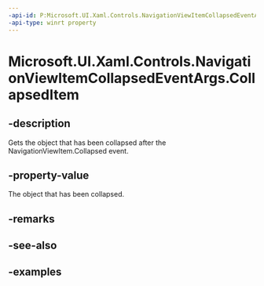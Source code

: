 ```yaml
---
-api-id: P:Microsoft.UI.Xaml.Controls.NavigationViewItemCollapsedEventArgs.CollapsedItem
-api-type: winrt property
---
```


# Microsoft.UI.Xaml.Controls.NavigationViewItemCollapsedEventArgs.CollapsedItem

<!--
public object CollapsedItem { get; }
-->


## -description
Gets the object that has been collapsed after the NavigationViewItem.Collapsed event.

## -property-value
The object that has been collapsed.

## -remarks

## -see-also

## -examples


